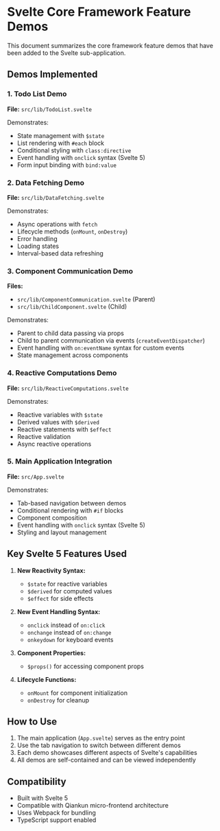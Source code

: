 # Svelte Core Framework Feature Demos

This document summarizes the core framework feature demos that have been added to the Svelte sub-application.

## Demos Implemented

### 1. Todo List Demo
**File:** `src/lib/TodoList.svelte`

Demonstrates:
- State management with `$state`
- List rendering with `#each` block
- Conditional styling with `class:directive`
- Event handling with `onclick` syntax (Svelte 5)
- Form input binding with `bind:value`

### 2. Data Fetching Demo
**File:** `src/lib/DataFetching.svelte`

Demonstrates:
- Async operations with `fetch`
- Lifecycle methods (`onMount`, `onDestroy`)
- Error handling
- Loading states
- Interval-based data refreshing

### 3. Component Communication Demo
**Files:** 
- `src/lib/ComponentCommunication.svelte` (Parent)
- `src/lib/ChildComponent.svelte` (Child)

Demonstrates:
- Parent to child data passing via props
- Child to parent communication via events (`createEventDispatcher`)
- Event handling with `on:eventName` syntax for custom events
- State management across components

### 4. Reactive Computations Demo
**File:** `src/lib/ReactiveComputations.svelte`

Demonstrates:
- Reactive variables with `$state`
- Derived values with `$derived`
- Reactive statements with `$effect`
- Reactive validation
- Async reactive operations

### 5. Main Application Integration
**File:** `src/App.svelte`

Demonstrates:
- Tab-based navigation between demos
- Conditional rendering with `#if` blocks
- Component composition
- Event handling with `onclick` syntax (Svelte 5)
- Styling and layout management

## Key Svelte 5 Features Used

1. **New Reactivity Syntax:**
   - `$state` for reactive variables
   - `$derived` for computed values
   - `$effect` for side effects

2. **New Event Handling Syntax:**
   - `onclick` instead of `on:click`
   - `onchange` instead of `on:change`
   - `onkeydown` for keyboard events

3. **Component Properties:**
   - `$props()` for accessing component props

4. **Lifecycle Functions:**
   - `onMount` for component initialization
   - `onDestroy` for cleanup

## How to Use

1. The main application (`App.svelte`) serves as the entry point
2. Use the tab navigation to switch between different demos
3. Each demo showcases different aspects of Svelte's capabilities
4. All demos are self-contained and can be viewed independently

## Compatibility

- Built with Svelte 5
- Compatible with Qiankun micro-frontend architecture
- Uses Webpack for bundling
- TypeScript support enabled